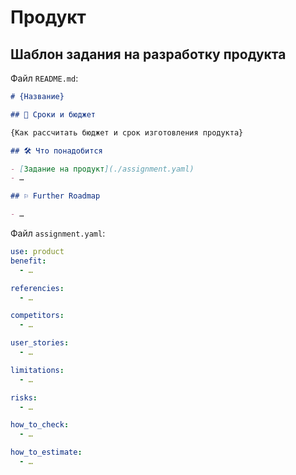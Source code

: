# Продукт


## Шаблон задания на разработку продукта

Файл `README.md`:

```md
# {Название}

## 🚧 Сроки и бюджет

{Как рассчитать бюджет и срок изготовления продукта}

## 🛠️ Что понадобится

- [Задание на продукт](./assignment.yaml)
- …

## ⚐ Further Roadmap

- …
```

Файл `assignment.yaml`:

```yaml
use: product
benefit:
  - …

referencies:
  - …

competitors:
  - …

user_stories:
  - …

limitations:
  - …

risks:
  - …

how_to_check:
  - …

how_to_estimate:
  - …
```